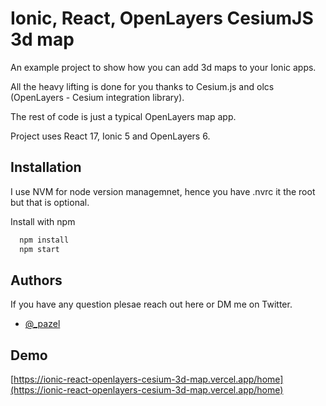 
# Ionic, React, OpenLayers CesiumJS 3d map

An example project to show how you can add 3d maps to your Ionic apps.

All the heavy lifting is done for you thanks to Cesium.js and olcs (OpenLayers - Cesium integration library).

The rest of code is just a typical OpenLayers map app.

Project uses React 17, Ionic 5 and OpenLayers 6.



## Installation

I use NVM for node version managemnet, hence you have .nvrc it the root but that is optional.


Install with npm

```bash
  npm install
  npm start
```
    
## Authors

If you have any question plesae reach out here or DM me on Twitter.

- [@_pazel](https://twitter.com/_pazel)

  
## Demo

[https://ionic-react-openlayers-cesium-3d-map.vercel.app/home](https://ionic-react-openlayers-cesium-3d-map.vercel.app/home)

  
